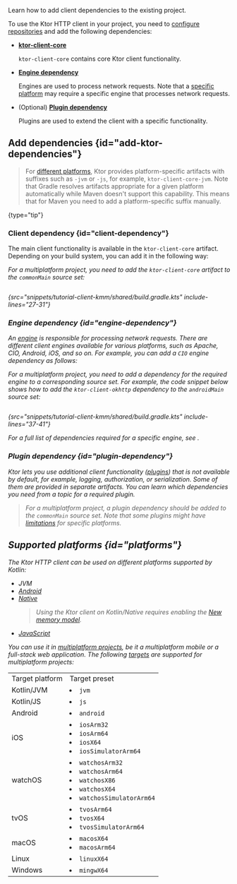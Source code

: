 [//]: # (title: Adding client dependencies)

<show-structure for="chapter" depth="2"/>

<link-summary>Learn how to add client dependencies to the existing project.</link-summary>

To use the Ktor HTTP client in your project, you need to [configure repositories](#repositories) and add the following dependencies:
- **[ktor-client-core](#client-dependency)**

  `ktor-client-core` contains core Ktor client functionality. 
- **[Engine dependency](#engine-dependency)**

  Engines are used to process network requests. Note that a [specific platform](#platforms) may require a specific engine that processes network requests.
- (Optional) **[Plugin dependency](#plugin-dependency)**

  Plugins are used to extend the client with a specific functionality.



<include from="server-dependencies.topic" element-id="repositories"/>


## Add dependencies {id="add-ktor-dependencies"}

> For [different platforms](#platforms), Ktor provides platform-specific artifacts with suffixes such as `-jvm` or `-js`, for example, `ktor-client-core-jvm`. Note that Gradle resolves artifacts appropriate for a given platform automatically while Maven doesn't support this capability. This means that for Maven you need to add a platform-specific suffix manually.
>
{type="tip"}

### Client dependency {id="client-dependency"}
The main client functionality is available in the `ktor-client-core` artifact. Depending on your build system, you can add it in the following way:

<var name="artifact_name" value="ktor-client-core"/>
<include from="lib.topic" element-id="add_ktor_artifact"/>

For a multiplatform project, you need to add the `ktor-client-core` artifact to the `commonMain` source set:

```kotlin
```
{src="snippets/tutorial-client-kmm/shared/build.gradle.kts" include-lines="27-31"}




### Engine dependency {id="engine-dependency"}
An [engine](http-client_engines.md) is responsible for processing network requests. There are different client engines available for various platforms, such as Apache, CIO, Android, iOS, and so on. For example, you can add a `CIO` engine dependency as follows:

<var name="artifact_name" value="ktor-client-cio"/>
<include from="lib.topic" element-id="add_ktor_artifact"/>

For a multiplatform project, you need to add a dependency for the required engine to a corresponding source set.
For example, the code snippet below shows how to add the `ktor-client-okhttp` dependency to the `androidMain` source set:

```kotlin
```
{src="snippets/tutorial-client-kmm/shared/build.gradle.kts" include-lines="37-41"}

For a full list of dependencies required for a specific engine, see [](http-client_engines.md#dependencies).


### Plugin dependency {id="plugin-dependency"}
Ktor lets you use additional client functionality ([plugins](http-client_plugins.md)) that is not available by default, for example, logging, authorization, or serialization. Some of them are provided in separate artifacts. You can learn which dependencies you need from a topic for a required plugin.

> For a multiplatform project, a plugin dependency should be added to the `commonMain` source set. Note that some plugins might have  [limitations](http-client_engines.md#limitations) for specific platforms.


## Supported platforms {id="platforms"}

The Ktor HTTP client can be used on different platforms supported by Kotlin:
- JVM
- [Android](https://kotlinlang.org/docs/android-overview.html)
- [Native](https://kotlinlang.org/docs/native-overview.html)
   > Using the Ktor client on Kotlin/Native requires enabling the [New memory model](https://github.com/JetBrains/kotlin/blob/master/kotlin-native/NEW_MM.md#enable-the-new-mm).
- [JavaScript](https://kotlinlang.org/docs/js-overview.html)

You can use it in [multiplatform projects](https://kotlinlang.org/docs/multiplatform.html), be it a multiplatform mobile or a full-stack web application. The following [targets](https://kotlinlang.org/docs/multiplatform-dsl-reference.html#targets) are supported for multiplatform projects:

<table>
<tr>
    <td>
        Target platform
    </td>
    <td>
        Target preset
    </td>
</tr>
<tr>
    <td>
        Kotlin/JVM
    </td>
    <td>
        <list>
            <li>
                <code>jvm</code>
            </li>
        </list>
    </td>
</tr>

<tr>
    <td>
        Kotlin/JS
    </td>
    <td>
        <list>
            <li>
                <code>js</code>
            </li>
        </list>
    </td>
</tr>

<tr>
    <td>
        Android
    </td>
    <td>
        <list>
            <li>
                <code>android</code>
            </li>
        </list>
    </td>
</tr>

<tr>
    <td>
        iOS
    </td>
    <td>
        <list>
            <li>
                <code>iosArm32</code>
            </li>
            <li>
                <code>iosArm64</code>
            </li>
            <li>
                <code>iosX64</code>
            </li>
            <li>
                <code>iosSimulatorArm64</code>
            </li>
        </list>
    </td>
</tr>

<tr>
    <td>
        watchOS
    </td>
    <td>
        <list>
            <li>
                <code>watchosArm32</code>
            </li>
            <li>
                <code>watchosArm64</code>
            </li>
            <li>
                <code>watchosX86</code>
            </li>
            <li>
                <code>watchosX64</code>
            </li>
            <li>
                <code>watchosSimulatorArm64</code>
            </li>
        </list>
    </td>
</tr>

<tr>
    <td>
        tvOS
    </td>
    <td>
        <list>
            <li>
                <code>tvosArm64</code>
            </li>
            <li>
                <code>tvosX64</code>
            </li>
            <li>
                <code>tvosSimulatorArm64</code>
            </li>
        </list>
    </td>
</tr>

<tr>
    <td>
        macOS
    </td>
    <td>
        <list>
            <li>
                <code>macosX64</code>
            </li>
            <li>
                <code>macosArm64</code>
            </li>
        </list>
    </td>
</tr>

<tr>
    <td>
        Linux
    </td>
    <td>
        <list>
            <li>
                <code>linuxX64</code>
            </li>
        </list>
    </td>
</tr>

<tr>
    <td>
        Windows
    </td>
    <td>
        <list>
            <li>
                <code>mingwX64</code>
            </li>
        </list>
    </td>
</tr>
</table>



